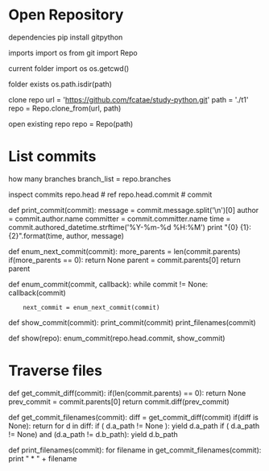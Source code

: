 
# Open Repository

dependencies
    pip install gitpython

imports
    import os
    from git import Repo

current folder
    import os
    os.getcwd()

folder exists
    os.path.isdir(path)

clone repo
    url = 'https://github.com/fcatae/study-python.git'
    path = './t1'
    repo = Repo.clone_from(url, path)

open existing repo
    repo = Repo(path)


# List commits

how many branches
    branch_list = repo.branches

inspect commits
    repo.head          # ref
    repo.head.commit   # commit


def print_commit(commit):
    message = commit.message.split('\n')[0]
    author = commit.author.name
    committer = commit.committer.name
    time = commit.authored_datetime.strftime('%Y-%m-%d %H:%M')
    print "{0} {1}: {2}".format(time, author, message)


def enum_next_commit(commit):
    more_parents = len(commit.parents)
    if(more_parents == 0):
        return None
    parent = commit.parents[0]
    return parent

def enum_commit(commit, callback):
    while commit != None:
        callback(commit)

        next_commit = enum_next_commit(commit)


def show_commit(commit):
    print_commit(commit)
    print_filenames(commit)


def show(repo):
    enum_commit(repo.head.commit, show_commit)


# Traverse files

def get_commit_diff(commit):
    if(len(commit.parents) == 0):
        return None
    prev_commit = commit.parents[0]
    return commit.diff(prev_commit)


def get_commit_filenames(commit):
    diff = get_commit_diff(commit)
    if(diff is None):
        return
    for d in diff:
        if ( d.a_path != None ):
            yield d.a_path
        if ( d.a_path != None) and (d.a_path != d.b_path):
            yield d.b_path


def print_filenames(commit):
    for filename in get_commit_filenames(commit):
        print "   * " + filename

